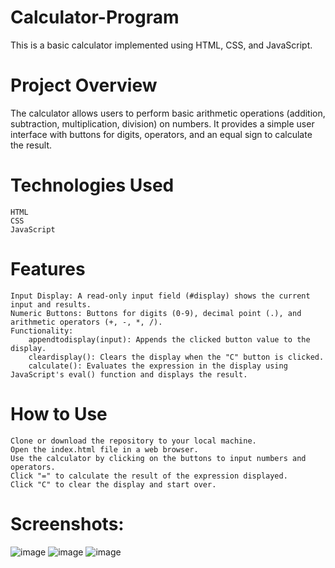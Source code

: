 # Calculator-Program

This is a basic calculator implemented using HTML, CSS, and JavaScript.

# Project Overview

The calculator allows users to perform basic arithmetic operations (addition, subtraction, multiplication, division) on numbers. It provides a simple user interface with buttons for digits, operators, and an equal sign to calculate the result.

# Technologies Used

    HTML
    CSS
    JavaScript

# Features

    Input Display: A read-only input field (#display) shows the current input and results.
    Numeric Buttons: Buttons for digits (0-9), decimal point (.), and arithmetic operators (+, -, *, /).
    Functionality:
        appendtodisplay(input): Appends the clicked button value to the display.
        cleardisplay(): Clears the display when the "C" button is clicked.
        calculate(): Evaluates the expression in the display using JavaScript's eval() function and displays the result.

# How to Use

    Clone or download the repository to your local machine.
    Open the index.html file in a web browser.
    Use the calculator by clicking on the buttons to input numbers and operators.
    Click "=" to calculate the result of the expression displayed.
    Click "C" to clear the display and start over.

# Screenshots:
![image](https://github.com/user-attachments/assets/3b8d1ff4-9e9e-4242-bc38-89a0158bce47)
![image](https://github.com/user-attachments/assets/63fa70ce-9d22-4e09-9f89-45557444f937)
![image](https://github.com/user-attachments/assets/d8b85447-6652-4dcc-88c4-cd1f473ddf43)
